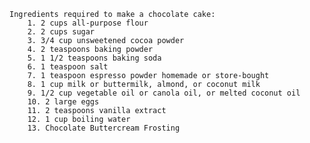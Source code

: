     Ingredients required to make a chocolate cake:
        1. 2 cups all-purpose flour
        2. 2 cups sugar
        3. 3/4 cup unsweetened cocoa powder
        4. 2 teaspoons baking powder
        5. 1 1/2 teaspoons baking soda
        6. 1 teaspoon salt
        7. 1 teaspoon espresso powder homemade or store-bought
        8. 1 cup milk or buttermilk, almond, or coconut milk
        9. 1/2 cup vegetable oil or canola oil, or melted coconut oil
        10. 2 large eggs
        11. 2 teaspoons vanilla extract
        12. 1 cup boiling water
        13. Chocolate Buttercream Frosting 